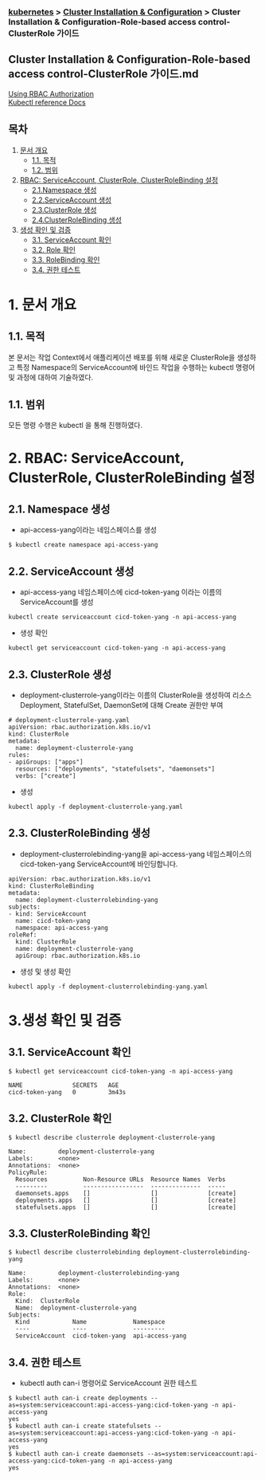 ### [kubernetes](https://github.com/ygm0516/kubernetes) > [Cluster Installation & Configuration](https://github.com/ygm0516/kubernetes/tree/main/Cluster%20Installation%20%26%20Configuration) >  Cluster Installation & Configuration-Role-based access control-ClusterRole 가이드


## Cluster Installation & Configuration-Role-based access control-ClusterRole 가이드.md

[Using RBAC Authorization](https://kubernetes.io/docs/reference/access-authn-authz/rbac/) <br/>
[Kubectl reference Docs](https://kubernetes.io/docs/reference/generated/kubectl/kubectl-commands)

## 목차
1. [문서 개요](#1)
    * [1.1. 목적](#1-1)
    * [1.2. 범위](#1-2)
2. [RBAC: ServiceAccount, ClusterRole, ClusterRoleBinding 설정](#2)
    * [2.1.Namespace 생성](#2-1)
    * [2.2.ServiceAccount 생성](#2-2)
    * [2.3.ClusterRole  생성](#2-3)
    * [2.4.ClusterRoleBinding 생성](#2-4)
3. [생성 확인 및 검증](#3)
    * [3.1. ServiceAccount 확인](#3-1)
    * [3.2. Role 확인](#3-2)
    * [3.3. RoleBinding 확인](#3-4)
    * [3.4. 권한 테스트](#3-4)


# <div id='1'/> 1. 문서 개요

## <div id='1-1'/> 1.1. 목적
본 문서는 작업 Context에서 애플리케이션 배포를 위해 새로운 ClusterRole을 생성하고 특정 Namespace의 ServiceAccount에 바인드 작업을 수행하는 kubectl 명령어 및 과정에 대하여 기술하였다.

## <div id='1-2'/> 1.1. 범위
모든 명령 수행은 kubectl 을 통해 진행하였다.

# <div id='2'/> 2. RBAC: ServiceAccount, ClusterRole, ClusterRoleBinding 설정

## <div id='2-1'/>2.1. Namespace 생성
- api-access-yang이라는 네임스페이스를 생성
```
$ kubectl create namespace api-access-yang
```

## <div id='2-2'/>2.2. ServiceAccount 생성
- api-access-yang 네임스페이스에 cicd-token-yang 이라는 이름의 ServiceAccount를 생성
```
kubectl create serviceaccount cicd-token-yang -n api-access-yang
```

- 생성 확인
```
kubectl get serviceaccount cicd-token-yang -n api-access-yang
```
## <div id='2-3'/>2.3. ClusterRole 생성
- deployment-clusterrole-yang이라는 이름의 ClusterRole을 생성하여 리소스 Deployment, StatefulSet, DaemonSet에 대해 Create 권한만 부여
```
# deployment-clusterrole-yang.yaml
apiVersion: rbac.authorization.k8s.io/v1
kind: ClusterRole
metadata:
  name: deployment-clusterrole-yang
rules:
- apiGroups: ["apps"]
  resources: ["deployments", "statefulsets", "daemonsets"]
  verbs: ["create"]
```

- 생성
```
kubectl apply -f deployment-clusterrole-yang.yaml
```

## <div id='2-4'/>2.3. ClusterRoleBinding 생성

- deployment-clusterrolebinding-yang을 api-access-yang 네임스페이스의 cicd-token-yang ServiceAccount에 바인딩합니다.

```
apiVersion: rbac.authorization.k8s.io/v1
kind: ClusterRoleBinding
metadata:
  name: deployment-clusterrolebinding-yang
subjects:
- kind: ServiceAccount
  name: cicd-token-yang
  namespace: api-access-yang
roleRef:
  kind: ClusterRole
  name: deployment-clusterrole-yang
  apiGroup: rbac.authorization.k8s.io
```

- 생성 및 생성 확인
```
kubectl apply -f deployment-clusterrolebinding-yang.yaml
```

# <div id='3'/> 3.생성 확인 및 검증
## <div id='3-1'/>3.1. ServiceAccount 확인
```
$ kubectl get serviceaccount cicd-token-yang -n api-access-yang

NAME              SECRETS   AGE
cicd-token-yang   0         3m43s
```
## <div id='3-2'/>3.2. ClusterRole 확인
```
$ kubectl describe clusterrole deployment-clusterrole-yang

Name:         deployment-clusterrole-yang
Labels:       <none>
Annotations:  <none>
PolicyRule:
  Resources          Non-Resource URLs  Resource Names  Verbs
  ---------          -----------------  --------------  -----
  daemonsets.apps    []                 []              [create]
  deployments.apps   []                 []              [create]
  statefulsets.apps  []                 []              [create]

```
## <div id='3-3'/>3.3. ClusterRoleBinding 확인
```
$ kubectl describe clusterrolebinding deployment-clusterrolebinding-yang

Name:         deployment-clusterrolebinding-yang
Labels:       <none>
Annotations:  <none>
Role:
  Kind:  ClusterRole
  Name:  deployment-clusterrole-yang
Subjects:
  Kind            Name             Namespace
  ----            ----             ---------
  ServiceAccount  cicd-token-yang  api-access-yang

```
## <div id='3-4'/>3.4. 권한 테스트
- kubectl auth can-i 명령어로 ServiceAccount 권한 테스트

```
$ kubectl auth can-i create deployments --as=system:serviceaccount:api-access-yang:cicd-token-yang -n api-access-yang
yes
$ kubectl auth can-i create statefulsets --as=system:serviceaccount:api-access-yang:cicd-token-yang -n api-access-yang
yes
$ kubectl auth can-i create daemonsets --as=system:serviceaccount:api-access-yang:cicd-token-yang -n api-access-yang
yes
```







